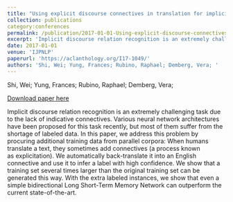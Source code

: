 ```yaml
---
title: "Using explicit discourse connectives in translation for implicit discourse relation classification"
collection: publications
category:conferences
permalink: /publication/2017-01-01-Using-explicit-discourse-connectives-in-translation
excerpt: 'Implicit discourse relation recognition is an extremely challenging task due to the lack of indicative connectives. Various neural network architectures have been proposed for this task recently, but most of them suffer from the shortage of labeled data. In this paper, we address this problem by procuring additional training data from parallel corpora: When humans translate a text, they sometimes add connectives (a process known as explicitation). We automatically back-translate it into an English connective and use it to infer a label with high confidence. We show that a training set several times larger than the original training set can be generated this way. With the extra labeled instances, we show that even a simple bidirectional Long Short-Term Memory Network can outperform the current state-of-the-art.'
date: 2017-01-01
venue: 'IJPNLP'
paperurl: 'https://aclanthology.org/I17-1049/'
authors: 'Shi, Wei; Yung, Frances; Rubino, Raphael; Demberg, Vera; '
---
```

Shi, Wei; Yung, Frances; Rubino, Raphael; Demberg, Vera; 

<a href='https://aclanthology.org/I17-1049/'>Download paper here</a>

Implicit discourse relation recognition is an extremely challenging task due to the lack of indicative connectives. Various neural network architectures have been proposed for this task recently, but most of them suffer from the shortage of labeled data. In this paper, we address this problem by procuring additional training data from parallel corpora: When humans translate a text, they sometimes add connectives (a process known as explicitation). We automatically back-translate it into an English connective and use it to infer a label with high confidence. We show that a training set several times larger than the original training set can be generated this way. With the extra labeled instances, we show that even a simple bidirectional Long Short-Term Memory Network can outperform the current state-of-the-art.
